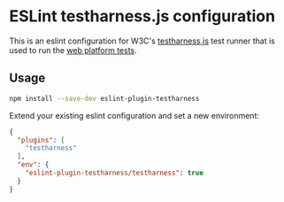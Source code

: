 # ESLint testharness.js configuration

This is an eslint configuration for W3C's [testharness.js](https://github.com/w3c/testharness.js)
test runner that is used to run the [web platform tests](https://github.com/w3c/web-platform-tests).

## Usage

```bash
npm install --save-dev eslint-plugin-testharness
```

Extend your existing eslint configuration and set a new environment:

```json
{
  "plugins": [
    "testharness"
  ],
  "env": {
    "eslint-plugin-testharness/testharness": true
  }
}
```
